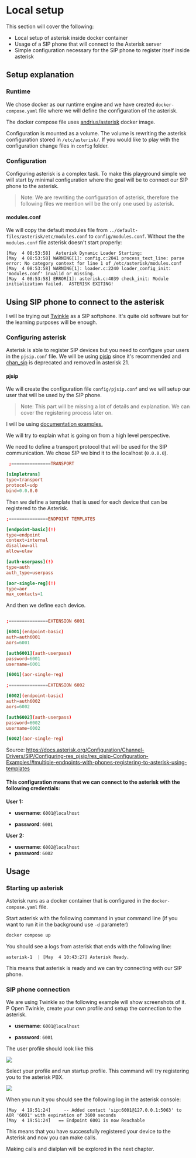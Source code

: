 # Local setup
This section will cover the following:
- Local setup of asterisk inside docker container
- Usage of a SIP phone that will connect to the Asterisk server
- Simple configuration necessary for the SIP phone to register itself inside asterisk


## Setup explanation

### Runtime
We chose docker as our runtime engine and we have created `docker-compose.yaml` file where we will define the configuration of the asterisk.

The docker compose file uses [andrius/asterisk](https://hub.docker.com/r/andrius/asterisk/#!) docker image.

Configuration is mounted as a volume. The volume is rewriting the asterisk configuration stored in `/etc/asterisk/`. If you would like to play with the configuration change files in `config` folder.

### Configuration
Configuring asterisk is a complex task. To make this playground simple we will start by minimal configuration where the goal will be to connect our SIP phone to the asterisk.

> Note: We are rewriting the configuration of asterisk, therefore the following files we mention will be the only one used by asterisk.

#### modules.conf

We will copy the default modules file from `../default-files/asterisk/etc/modules.conf` to `config/modules.conf`.
Without the the `modules.conf` file asterisk doesn't start properly:

```log
[May  4 08:53:58]  Asterisk Dynamic Loader Starting:
[May  4 08:53:58] WARNING[1]: config.c:2041 process_text_line: parse error: No category context for line 1 of /etc/asterisk/modules.conf
[May  4 08:53:58] WARNING[1]: loader.c:2240 loader_config_init: 'modules.conf' invalid or missing.
[May  4 08:53:58] ERROR[1]: asterisk.c:4039 check_init: Module initialization failed.  ASTERISK EXITING!
```


## Using SIP phone to connect to the asterisk

I will be trying out [Twinkle](http://twinkle.dolezel.info/)  as a SIP softphone. It's quite old software but for the learning purposes will be enough.

### Configuring asterisk
Asterisk is able to register SIP devices but you need to configure your users in the `pjsip.conf` file. We will be using [pjsip](https://docs.asterisk.org/Configuration/Channel-Drivers/SIP/Configuring-res_pjsip/) since it's recommended and [chan_sip](https://docs.asterisk.org/Configuration/Channel-Drivers/SIP/Configuring-chan_sip/) is deprecated and removed in asterisk 21.

#### pjsip

We will create the configuration file `config/pjsip.conf` and we will setup our user that will be used by the SIP phone.

> Note: This part will be missing a lot of details and explanation. We can cover the registering process later on.

I will be using [documentation examples.](https://docs.asterisk.org/Configuration/Channel-Drivers/SIP/Configuring-res_pjsip/res_pjsip-Configuration-Examples/)

We will try to explain what is going on from a high level perspective.

We need to define a transport protocol that will be used for the SIP communication. We chose SIP we bind it to the localhost (`0.0.0.0`).
```conf
 ;===============TRANSPORT

[simpletrans]
type=transport
protocol=udp
bind=0.0.0.0
```

Then we define a template that is used for each device that can be registered to the Asterisk.

```conf
;===============ENDPOINT TEMPLATES

[endpoint-basic](!)
type=endpoint
context=internal
disallow=all
allow=ulaw

[auth-userpass](!)
type=auth
auth_type=userpass

[aor-single-reg](!)
type=aor
max_contacts=1
```

And then we define each device.

```conf

;===============EXTENSION 6001

[6001](endpoint-basic)
auth=auth6001
aors=6001

[auth6001](auth-userpass)
password=6001
username=6001

[6001](aor-single-reg)

;===============EXTENSION 6002

[6002](endpoint-basic)
auth=auth6002
aors=6002

[auth6002](auth-userpass)
password=6002
username=6002

[6002](aor-single-reg)
```

Source: https://docs.asterisk.org/Configuration/Channel-Drivers/SIP/Configuring-res_pjsip/res_pjsip-Configuration-Examples/#multiple-endpoints-with-phones-registering-to-asterisk-using-templates

#### This configuration means that we can connect to the asterisk with the following credentials:

**User 1:**

- **username**: `6001@localhost`

- **password**: `6001`

**User 2:**

- **username**: `6002@localhost`
- **password**: `6002`



## Usage

### Starting up asterisk
Asterisk runs as a docker container that is configured in the `docker-compose.yaml` file.

Start asterisk with the following command in your command line (if you want to run it in the background use `-d` parameter)

```sh
docker compose up
```

You should see a logs from asterisk that ends with the following line:
```log
asterisk-1  | [May  4 10:43:27] Asterisk Ready.
```
This means that asterisk is ready and we can try connecting with our SIP phone.


### SIP phone connection
We are using Twinkle so the following example will show screenshots of it.
P
Open Twinkle, create your own profile and setup the connection to the asterisk.
- **username**: `6001@localhost`

- **password**: `6001`

The user profile should look like this

![](images/user-profile.png)

Select your profile and run startup profile. This command will try registering you to the asterisk PBX.

![](images/startup-screen.png)

When you run it you should see the following log in the asterisk console:

```log
[May  4 19:51:24]     -- Added contact 'sip:6001@127.0.0.1:5063' to AOR '6001' with expiration of 3600 seconds
[May  4 19:51:24]   == Endpoint 6001 is now Reachable
```

This means that you have successfully registered your device to the Asterisk and now you can make calls.

Making calls and dialplan will be explored in the next chapter.

